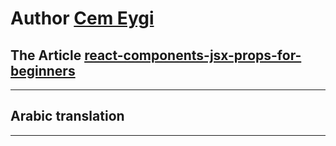 # Author [Cem Eygi](https://www.freecodecamp.org/news/author/cemeygi/)

## The Article [react-components-jsx-props-for-beginners](https://www.freecodecamp.org/news/react-components-jsx-props-for-beginners/)

----

## Arabic translation

---
